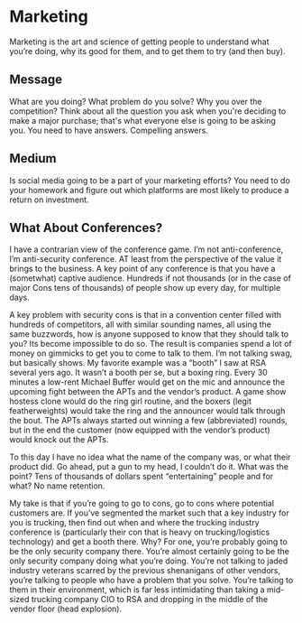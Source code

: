 # Marketing

Marketing is the art and science of getting people to understand what you’re doing, why its good for them, and to get them to try (and then buy). 

## Message

What are you doing? What problem do you solve? Why you over the competition? Think about all the question you ask when you're deciding to make a major purchase; that's what everyone else is going to be asking you. You need to have answers. Compelling answers.

## Medium

Is social media going to be a part of your marketing efforts? You need to do your homework and figure out which platforms are most likely to produce a return on investment. 

## What About Conferences?

I have a contrarian view of the conference game. I’m not anti-conference, I’m anti-security conference. AT least from the perspective of the value it brings to the business. A key point of any conference is that you have a (sometwhat) captive audience. Hundreds if not thousands (or in the case of major Cons tens of thousands) of people show up every day, for multiple days.

A key problem with security cons is that in a convention center filled with hundreds of competitors, all with similar sounding names, all using the same buzzwords, how is anyone supposed to know that they should talk to you? Its become impossible to do so. The result is companies spend a lot of money on gimmicks to get you to come to talk to them. I’m not talking swag, but basically shows. My favorite example was a “booth” I saw at RSA several yers ago. It wasn’t a booth per se, but a boxing ring. Every 30 minutes a low-rent Michael Buffer would get on the mic and announce the upcoming fight between the APTs and the vendor’s product. A game show hostess clone would do the ring girl routine, and the boxers (legit featherweights) would take the ring and the announcer would talk through the bout. The APTs always started out winning a few (abbreviated) rounds, but in the end the customer (now equipped with the vendor’s product) would knock out the APTs.

To this day I have no idea what the name of the company was, or what their product did. Go ahead, put a gun to my head, I couldn’t do it. What was the point? Tens of thousands of dollars spent “entertaining” people and for what? No name retention.

My take is that if you’re going to go to cons, go to cons where potential customers are. If you’ve segmented the market such that a key industry for you is trucking, then find out when and where the trucking industry conference is (particularly their con that is heavy on trucking/logistics technology) and get a booth there. Why? For one, you’re probably going to be the only security company there. You’re almost certainly going to be the only security company doing what you’re doing. You’re not talking to jaded industry veterans scarred by the previous shenanigans of other vendors, you’re talking to people who have a problem that you solve. You’re talking to them in their environment, which is far less intimidating than taking a mid-sized trucking company CIO to RSA and dropping in the middle of the vendor floor (head explosion).
